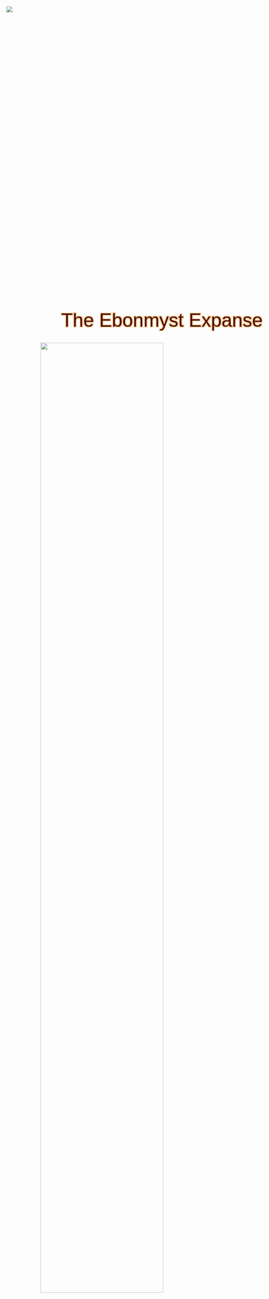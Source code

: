 
<!--
Style Begin
Do not create content beyond this comment
-->

<style>
/* Created by Apostol Apostolov. V.1.041 7th of March 2020.  */
/* For support, join Grit and Glory Discord at https://discord.gg/ZDtCmhm */
/* Please do not remove this message. It allows people who copy the template from your work get dev support. */
/* It also helps others find newer version of the template by comparing the version number with their own    */

/* Fonts */
@import url('https://fonts.googleapis.com/css?family=Eczar:800|Roboto+Condensed|Tauri|Teko:500|Changa+One|Gelasio|DM+Serif+Text:400i&display=swap');
/* Loads fonts from Google Web Fonts. Add additional @import if you license web fonts from elsewhere (such as from Monotype) */

/* Proper Printing */
@media print {
  .phb {
    height: 279.4mm;
    width: 215.9mm;
  }
}

/* Background */
/* Sets two backgrounds. First image is the image margin column on each page, the second is the Pathfinder signature parchment. You can change the image margin depending on the content of your book but I suggest that you use the Imgur image I am using and just change the picture in the upper frame. I had to redesign the whole image margin and just using one from a Paizo PDF will not fit the whole length. On odd pages the parchment is horizontall flipped to emphasize odd and even pages. */
.phb {
  background-image: url('https://www.gmbinder.com/images/2B04yOU.png'), url('https://www.gmbinder.com/images/Nrkf77U.jpg');
  background-size: 97px, 822px;
  background-repeat: no-repeat;
}

.phb:nth-child(odd) {
  background-image: url('https://www.gmbinder.com/images/8hcD3pd.png'), url('https://www.gmbinder.com/images/EABESdy.png');
  background-size: 97px, 820px;
  background-repeat: no-repeat;
  background-position: right, center;
}

/* Cover */
.cover-title {
  font-family: 'Eczar', sans-serif !important;
  color: #4E0707;
  border-color: #EFCD98;
  border 10px;
  text-shadow: 1px 1px 0 #EFCD98, -1px 1px 0 #EFCD98, 1px -1px 0 #EFCD98, -1px -1px 0 #EFCD98, 0px 1px 0 #EFCD98, 0px -1px 0 #EFCD98, -1px 0px 0 #EFCD98, 1px 0px 0 #EFCD98, 2px 2px 0 #EFCD98, -2px 2px 0 #EFCD98, 2px -2px 0 #EFCD98, -2px -2px 0 #EFCD98, 0px 2px 0 #EFCD98, 0px -2px 0 #EFCD98, -2px 0px 0 #EFCD98, 2px 0px 0 #EFCD98, 1px 2px 0 #EFCD98, -1px 2px 0 #EFCD98, 1px -2px 0 #EFCD98, -1px -2px 0 #EFCD98, 2px 1px 0 #EFCD98, -2px 1px 0 #EFCD98, 2px -1px 0 #EFCD98, -2px -1px 0 #EFCD98;
  font-size: 7em;
  text-align: center;
  width: 820px;
}

.phb#p1 {
  background-image: url('https://www.gmbinder.com/images/Nrkf77U.jpg');
  background-size: 822px;
}

/* Fix for image-less covers */

/* Page Numbers */
.phb:after {
  background-image: url('https://www.gmbinder.com/images/O3hOuX8.png?1') !important;
  background-size: 100px;
  background-repeat: no-repeat;
  z-index: -1;
  margin-bottom: 5px;
  margin-left: -25px;
}

/* Styles the box used by page number */
.phb:nth-child(odd):after {
  transform: rotate(180deg);
  margin-bottom: 21px;
  margin-left: 25px;
}

.pageNumber.auto {
  font-family: 'Tauri', sans-serif;
  color: #58180D;
  font-size: 2em;
  border-color: #EFCD98;
  border 10px;
  text-shadow: 1px 1px 0 #EFCD98, -1px 1px 0 #EFCD98, 1px -1px 0 #EFCD98, -1px -1px 0 #EFCD98, 0px 1px 0 #EFCD98, 0px -1px 0 #EFCD98, -1px 0px 0 #EFCD98, 1px 0px 0 #EFCD98, 2px 2px 0 #EFCD98, -2px 2px 0 #EFCD98, 2px -2px 0 #EFCD98, -2px -2px 0 #EFCD98, 0px 2px 0 #EFCD98, 0px -2px 0 #EFCD98, -2px 0px 0 #EFCD98, 2px 0px 0 #EFCD98, 1px 2px 0 #EFCD98, -1px 2px 0 #EFCD98, 1px -2px 0 #EFCD98, -1px -2px 0 #EFCD98, 2px 1px 0 #EFCD98, -2px 1px 0 #EFCD98, 2px -1px 0 #EFCD98, -2px -1px 0 #EFCD98;
}

/* Styles the automatically generated page number */
.phb#p1 {
  counter-reset: phb-page-numbers 0;
}

/* Allows you to start the page count from a value different than 1st page. Change 0 to the value you want to add to the page number on the 1st page */
.phb#p1 .pageNumber.auto {
  display: none
}

/* Hides the page number on the cover page. Remove "none" if you don't use a cover page */
.phb#p1:after {
  display: none
}

/* Hides the box used by the page number on the cover page. Remove "none" if you don't use a cover page */

/* Headers */
.phb h1,
.phb h2 {
  font-family: 'Eczar', sans-serif;
}

/* No Taroca, unless you license it yourself */
.phb h1 {
  text-align: center;
  font-size: 5em;
  margin-bottom: 30px;
}

.phb h2 {
  color: #02256E;
  font-size: 2.25em;
}

.phb h3,
.phb h4,
.phb h5 {
  font-family: 'Tauri', sans-serif;
}

.phb h3 {
  font-family: 'Teko', sans-serif;
  font-size: 2em;
  border-bottom: 0px
}

.phb h4 {
  color: #000000;
  border-bottom: 1px solid #000000;
  margin-bottom: 0px;
  text-transform: uppercase;
}

.phb h5 {
  text-transform: uppercase;
}

.phb h6 {
  background-color: #002664;
  color: #EDE3C8;
  border-bottom: 1px solid #002664;
  margin-bottom: 5px;
  padding-left: 8px;
  padding-top: 5px;
  padding-bottom: 3px;
  font-size: 1.25em;
  font-family: 'Tauri', sans-serif;
  text-transform: uppercase;
  border-radius: 12px 12px 0px 0px;
}

/* Content */
.phb,
.phb p,
.phb p+p,
.phb ul,
.phb ol {
  font-family: 'Gelasio', sans-serif;
  text-align: justify;
  text-justify: inter-character;
  line-height: 1.4;
}

.phb hr+section blockquote {
  background: white;
}

.flavor {
  font-family: 'DM Serif Text', serif !important;
  text-align: justify;
  text-justify: inter-character;
  font-size: 1.25em;
  line-height: 1.4;
  padding-bottom: 8px;
  padding-left: 10px;
  padding-right: 10px;
}

.subtitle {
  font-size: 1.4em;
  color: #5E0000 !important;
  background-color: transparent !important;
  margin-top: -30px;
  margin-bottom: px !important;
  margin-right: 10px !important;
  margin-left: 10px !important;
  background-image: url('https://www.gmbinder.com/images/5uPOPvf.png');
  background-position: bottom;
  background-repeat: no-repeat;
  padding-bottom: 35px;
  background-size: 800px;
}

/* Tables */
.phb table {
  background-color: #F5EFE0;
  margin-bottom: 0px;
}

.phb table th {
  background-color: #5E0000;
  color: white;
  padding-top: 4px;
}

.phb table tbody tr:nth-child(odd) {
  background-color: #EDE3C8
}

.phb table tbody,
.phb table th {
  font-family: 'Roboto Condensed', sans-serif;
}

.tablefooter {
  background-color: #E6D8B0 !important;
}

/* Actions */
.label {
  font-family: 'Tauri', sans-serif;
  float: right;
  text-align: right;
  inline-block;
  font-size: .4cm;
  color: black;
  margin-bottom: -3px;
  text-transform: uppercase;
  border: 0px;
}

/* Keywords */
.taglist {
  height: 22px;
}

.tag {
  font-family: 'Roboto Condensed', sans-serif;
  border-color: #DAC68A;
  border: 1px solid #DAC68A;
  border-left: 2px solid #DAC68A;
  border-right: 2px solid #DAC68A;
  border-radius: 2px;
  background-color: #58180D;
  color: white;
  text-align: center;
  margin-top: 2px;
  margin-right: 2px;
  min-width: 30px;
  float: left;
  margin-bottom: -5px;
  padding-left: 3px;
  padding-right: 3px;
  text-transform: uppercase;
}

/*Keyword for Rarities */
.uncommon {
  background-color: #98513D !important;
}

.rare {
  background-color: #002664 !important;
}

.unique {
  background-color: #54166E !important;
}

/* Keyword for Creatures */
.align {
  background-color: #576293 !important;
}

.size {
  background-color: #3B7B59 !important;
}

/* Compact Rules */
.rule,
.rule p,
.rule p+p {
  font-family: 'Roboto Condensed', sans-serif;
  line-height: 1.4;
}

.rule p,
.rule p+p {
  text-indent: 1.5em;
  line-height: 1.4;
  font-size: 100%;
}

p .oneaction {
  margin-top: -0px;
  margin-bottom: -0px;
  width: 14px;
  margin-right: -1px;
  margin-left: -1px;
}

p .twoaction {
  margin-top: -0px;
  margin-bottom: -0px;
  height: 22px;
  width: 24px;
  margin-right: -1px;
  margin-left: -1px;
}

p .threeaction {
  margin-top: 0px;
  margin-bottom: -0px;
  height: 28px;
  width: 32px;
  margin-right: -1px;
  margin-left: -1px;
}

h5 .oneaction,
h4 .oneaction {
  margin-top: -10px;
  margin-bottom: -6px;
  width: 16px;
  margin-right: -1px;
  margin-left: -1px;
}

h5 .twoaction,
h4 .twoaction {
  margin-top: -10px;
  margin-bottom: -6px;
  height: 26px;
  width: 28px;
  margin-right: -1px;
  margin-left: -1px;
}

h5 .threeaction,
h4 .threeaction {
  margin-top: -10px;
  margin-bottom: -6px;
  height: 34px;
  width: 38px;
  margin-right: -1px;
  margin-left: -1px;
}

.rule .oneaction {
  width: 14px;
  margin-top: -6px;
  margin-bottom: -6px;
  margin-right: -1px;
  margin-left: -1px;
}

.rule .twoaction {
  height: 22px;
  width: 24px;
  margin-top: -6px;
  margin-bottom: -6px;
  margin-right: -1px;
  margin-left: -1px;
}

.rule .threeaction {
  height: 28px;
  width: 32px;
  margin-top: -7px;
  margin-bottom: -6px;
  margin-right: -1px;
  margin-left: -1px;
}

.result {
  font-family: 'Roboto Condensed', sans-serif;
  padding-left: 1.5em;
  text-indent: -1.5em;
}

.ability {
  font-family: 'Roboto Condensed', sans-serif;
  padding-left: 1.5em;
  text-indent: -1.5em;
}

.abilityname {
  font-weight: bold;
}

.r4:before {
  content: "Critical Success ";
  font-weight: bold;
}

.r3:before {
  content: "Success ";
  font-weight: bold;
}

.r2:before {
  content: "Failure ";
  font-weight: bold;
}

.r1:before {
  content: "Critical Failure ";
  font-weight: bold;
}

/* Boxed Containers */
.box {
  border-bottom: 1px solid #000000;
  hyphens: manual;
  hyphens: auto;
  word-break: break-word;
}

/* Normal boxes just put a separator line at the bottom */
.reqbox {
  border-bottom: 1px solid #000000;
  padding-left: 1.5em;
  text-indent: -1.5em;
  hyphens: manual;
  overflow-wrap: break-word;
  overflow: hidden;
}

/* Boxes for requirements and prerequisites require the Pathfinder signature identation */
.tab {
  text-indent: 1.5em;
}

/* Labels for Feats and Actions */
.prereq:before {
  content: "Prerequisites ";
  font-weight: bold;
}

.req:before {
  content: "Requirements ";
  font-weight: bold;
}

.name {
  font-style: italic;
}

.name:before {
  content: "Name ";
  font-weight: bold;
  font-style: normal;
}

.name:after {
  content: "; ";
}

.hands:before {
  content: "Hands ";
  font-weight: bold;
}

.hands:after {
  content: "; ";
}

/*Labels for Spells */
.traditions:before {
  content: "Traditions ";
  font-weight: bold;
}

.cast:before {
  content: "Cast ";
  font-weight: bold;
}

.range {
  float: left;
  margin-right: 20px;
}

.range:before {
  content: "Range ";
  font-weight: bold;
}

.range:after {
  content: ";";
}

.targets:before {
  content: "Targets ";
  font-weight: bold;
}

.area:before {
  content: "Area ";
  font-weight: bold;
}

.savingthrow:before {
  content: "Saving Throw ";
  font-weight: bold;
}

.trigger:before {
  content: "Trigger ";
  font-weight: bold;
}

.trigger:after {
  content: "; ";
}

.duration:before {
  content: "Duration ";
  font-weight: bold;
}

.heightened:before {
  content: "Heightened ";
  font-weight: bold;
}

.heightenedp1:before {
  content: "Heightened (+1) ";
  font-weight: bold;
}

.heightenedp2:before {
  content: "Heightened (+2) ";
  font-weight: bold;
}

.heightenedp3:before {
  content: "Heightened (+3) ";
  font-weight: bold;
}

.heightenedp4:before {
  content: "Heightened (+4) ";
  font-weight: bold;
}

.heightened1:before {
  content: "Heightened (1st) ";
  font-weight: bold;
}

.heightened2:before {
  content: "Heightened (2nd) ";
  font-weight: bold;
}

.heightened3:before {
  content: "Heightened (3rd) ";
  font-weight: bold;
}

.heightened4:before {
  content: "Heightened (4th) ";
  font-weight: bold;
}

.heightened5:before {
  content: "Heightened (5th) ";
  font-weight: bold;
}

.heightened6:before {
  content: "Heightened (6th) ";
  font-weight: bold;
}

.heightened7:before {
  content: "Heightened (7th) ";
  font-weight: bold;
}

.heightened8:before {
  content: "Heightened (8th) ";
  font-weight: bold;
}

.heightened9:before {
  content: "Heightened (9th) ";
  font-weight: bold;
}

.heightened10:before {
  content: "Heightened (10th) ";
  font-weight: bold;
}

/*Labels for Spells */
.perception:before {
  content: "Perception ";
  font-weight: bold;
}

.languages:before {
  content: "Languages ";
  font-weight: bold;
}

.skills:before {
  content: "Skills ";
  font-weight: bold;
}

.str {
  float: left;
  margin-right: 19px;
}

.str:before {
  content: "Str ";
  font-weight: bold;
}

.str:after {
  content: "; ";
}

.dex {
  float: left;
  margin-right: 19px;
}

.dex:before {
  content: "Dex ";
  font-weight: bold;
}

.dex:after {
  content: "; ";
}

.con {
  float: left;
  margin-right: 19px;
}

.con:before {
  content: "Con ";
  font-weight: bold;
}

.con:after {
  content: "; ";
}

.int {
  float: left;
  margin-right: 19px;
}

.int:before {
  content: "Int ";
  font-weight: bold;
}

.int:after {
  content: "; ";
}

.wis {
  float: left;
  margin-right: 19px;
}

.wis:before {
  content: "Wis ";
  font-weight: bold;
}

.wis:after {
  content: "; ";
}

.cha:before {
  content: "Cha ";
  font-weight: bold;
}

.ac {
  float: left;
  margin-right: 19px;
}

.ac:before {
  content: "AC ";
  font-weight: bold;
}

.ac:after {
  content: "; ";
}

.fort {
  float: left;
  margin-right: 19px;
}

.fort:before {
  content: "Fort ";
  font-weight: bold;
}

.fort:after {
  content: "; ";
}

.ref {
  float: left;
  margin-right: 19px;
}

.ref:before {
  content: "Ref ";
  font-weight: bold;
}

.ref:after {
  content: "; ";
}

.will:before {
  content: "Will ";
  font-weight: bold;
}

.hp:before {
  content: "HP ";
  font-weight: bold;
}

.hp:after {
  content: "; ";
}

.bt:before {
  content: "BT ";
  font-weight: bold;
}

.bt:after {
  content: "; ";
}

.hardness:before {
  content: "Hardness ";
  font-weight: bold;
}

.hardness:after {
  content: "; ";
}

.immunities:before {
  content: "Immunities ";
  font-weight: bold;
}

.immunities:after {
  content: "; ";
}

.weaknesses:before {
  content: "Weaknesses ";
  font-weight: bold;
}

.weaknesses:after {
  content: "; ";
}

.resistances:before {
  content: "Resistances ";
  font-weight: bold;
}

.speed {
  clear: left;
}

.speed:before {
  content: "Speed ";
  font-weight: bold;
}

.melee:before {
  content: "Melee ";
  font-weight: bold;
}

.melee:after {
  content: ", ";
}

.ranged:before {
  content: "Ranged ";
  font-weight: bold;
}

.ranged:after {
  content: ", ";
}

.damage {
  word-break: break-all;
}

.damage:before {
  content: "Damage ";
  font-weight: bold;
}

.innatespells {
  font-weight: bold;
}

.innatespells:after {
  content: " Innate Spells ";
  font-weight: bold;
}

.preparedspells {
  font-weight: bold;
}

.preparedspells:after {
  content: " Prepared Spells ";
  font-weight: bold;
}

.dc:before {
  content: "DC ";
}

.dc:after {
  content: ", ";
}

.spellattack:before {
  content: "attack ";
}

.spellattack:after {
  content: "; ";
}

.sp1,
.sp2,
.sp3,
.sp4,
.sp5,
.sp6,
.sp7,
.sp8,
.sp9,
.sp10,
.can1,
.can2,
.can3,
.can4,
.can5,
.can6,
.can7,
.can8,
.can9,
.can10 {
  font-style: italic;
}

.sp1:before {
  content: " 1st ";
  font-weight: bold;
  font-style: normal;
}

.sp2:before {
  content: " 2nd ";
  font-weight: bold;
  font-style: normal;
}

.sp3:before {
  content: " 3rd ";
  font-weight: bold;
  font-style: normal;
}

.sp4:before {
  content: " 4th ";
  font-weight: bold;
  font-style: normal;
}

.sp5:before {
  content: " 5th ";
  font-weight: bold;
  font-style: normal;
}

.sp6:before {
  content: " 6th ";
  font-weight: bold;
  font-style: normal;
}

.sp7:before {
  content: " 7th ";
  font-weight: bold;
  font-style: normal;
}

.sp8:before {
  content: " 8th ";
  font-weight: bold;
  font-style: normal;
}

.sp9:before {
  content: " 9th ";
  font-weight: bold;
  font-style: normal;
}

.sp10:before {
  content: " 10th ";
  font-weight: bold;
  font-style: normal;
}

.can1:before {
  content: " Cantrips (1st) ";
  font-weight: bold;
  font-style: normal;
}

.can2:before {
  content: " Cantrips (2nd) ";
  font-weight: bold;
  font-style: normal;
}

.can3:before {
  content: " Cantrips (3rd) ";
  font-weight: bold;
  font-style: normal;
}

.can4:before {
  content: " Cantrips (4th) ";
  font-weight: bold;
  font-style: normal;
}

.can5:before {
  content: " Cantrips (5th) ";
  font-weight: bold;
  font-style: normal;
}

.can6:before {
  content: " Cantrips (6th) ";
  font-weight: bold;
  font-style: normal;
}

.can7:before {
  content: " Cantrips (7th) ";
  font-weight: bold;
  font-style: normal;
}

.can8:before {
  content: " Cantrips (8th) ";
  font-weight: bold;
  font-style: normal;
}

.can9:before {
  content: " Cantrips (9th) ";
  font-weight: bold;
  font-style: normal;
}

.can10:before {
  content: " Cantrips (10th) ";
  font-weight: bold;
  font-style: normal;
}

/* Labels for Hazards */
.stealth:before {
  content: "Stealth ";
  font-weight: bold;
}

.description:before {
  content: "Description ";
  font-weight: bold;
}

.disable:before {
  content: "Disable ";
  font-weight: bold;
}

.routine:before {
  content: "Routine ";
  font-weight: bold;
}

.reset:before {
  content: "Reset ";
  font-weight: bold;
}

/* Labels for Items */
.price:before {
  content: "Price ";
  font-weight: bold;
}

.usage:before {
  content: "Usage ";
  font-weight: bold;
}

.usage:after {
  content: "; ";
}

.bulk:before {
  content: "Bulk ";
  font-weight: bold;
}

.bulk:after {
  content: "; ";
}

.type {
  font-style: italic;
}

.type:before {
  content: "Type ";
  font-weight: bold;
  font-style: normal;
}

.level:before {
  content: "Level ";
  font-weight: bold;
}

.activate:before {
  content: "Activate ";
  font-weight: bold;
}

.activate:after {
  content: "; ";
}

.effect:before {
  content: "Effect ";
  font-weight: bold;
}

.onset:before {
  content: "Onset ";
  font-weight: bold;
}

.maxduration:before {
  content: "Maximum Duration ";
  font-weight: bold;
}

.stage1:before {
  content: "Stage 1 ";
  font-weight: bold;
}

.stage2:before {
  content: "Stage 2 ";
  font-weight: bold;
}

.stage3:before {
  content: "Stage 3 ";
  font-weight: bold;
}

.stage4:before {
  content: "Stage 4 ";
  font-weight: bold;
}

.stage5:before {
  content: "Stage 5 ";
  font-weight: bold;
}

.stage6:before {
  content: "Stage 6 ";
  font-weight: bold;
}

.craftrequirements:before {
  content: "Craft Requirements ";
  font-weight: bold;
}

.savingthrow:after,
.onset:after,
.maxduration:after,
.stage1:after,
.stage2:after,
.stage3:after,
.stage4:after,
.stage5:after,
.stage6:after,
.level:after,
.type:after {
  content: "; ";
}

.quantity:before {
  content: "Quantity ";
  font-weight: bold;
}

.quantity:after {
  content: "; ";
}

.ammunition:before {
  content: "Ammunition ";
  font-weight: bold;
}

.special:before {
  content: "Special ";
  font-weight: bold;
}

.sageadvice:before {
  content: "Developer Feedback ";
  font-weight: bold;
}

.damage:before {
  content: "Damage ";
  font-weight: bold;
}

.damage:after {
  content: "; ";
}

.thrown:before {
  content: "thrown ";
  font-weight: bold;
}

.criticalspecialization:before {
  content: "Critical Specialization ";
  font-weight: bold;
}

/* Sidebar */
.smallsidebar {
  background-image: url("https://pf2.easytool.es/sheets/boxBorder2.png");
  background-size: 350px;
  background-repeat: no-repeat;
  margin-left: -1em;
  margin-right: -3em;
  padding-left: 2.6em;
  padding-right: 3em;
  padding-top: 2.5em;
  display: inline-block;
  padding-bottom: 40px;
}

.smallsidebar h5 {
  text-align: center;
  padding-bottom: 10px;
  text-transform: uppercase;
}

.smallsidebar p,
.smallsidebar p+p {
  background-color: #DBD1BC;
  font-family: 'Roboto Condensed', sans-serif;
  margin-left: -10px;
  padding-left: 13px;
  margin-right: -8px;
  padding-right: 12px;
  width: 309px;
  margin-top: -11px;
}

/* Dual Sidebar */
.dualsidebar {
  background-image: url("https://www.gmbinder.com/images/M2t21DV.png"), url("https://www.gmbinder.com/images/sVseLe2.png");
  background-position: -10% 100%, top left;
  background-size: 705px, 705px;
  background-repeat: no-repeat;
  margin-left: 0.7em;
  padding-left: 1.75em;
  padding-right: 3.5em;
  padding-top: 3.2em;
  padding-bottom: 40px;
  margin-right: -35px;
}

.phb:nth-child(odd) .dualsidebar {
  margin-left: -25px !important;
  margin-right: 0px;
  padding-left: 3.5em;
  padding-right: 2em;
}

/* This code moves tables 35px right on odd pages, avoiding the table overlapping the page's image margin */
.dualsidebar h5 {
  text-align: center;
  background-color: #C4B8A0;
  margin-left: px;
  margin-right: px;
  padding-bottom: 8px;
  margin-top: 5px;
  margin-bottom: -2px;
}

.dualsidebar p,
.dualsidebar p+p {
  background-color: #C4B8A0;
  font-family: 'Roboto Condensed', sans-serif;
  margin-left: -17px;
  padding-left: 13px;
  margin-right: -15px;
  padding-right: 12px;
}

/* Red Sidebar */
.redsidebar {
  border-image-slice: 35 41 37 41 fill;
  border-image-width: 60px 60px 60px 60px;
  border-image-outset: 0px 0px 0px 0px;
  border-image-repeat: stretch stretch;
  border-image-source: url("https://www.gmbinder.com/images/Gl8LTE9.png");
  border-top: 32px solid;
  border-bottom: 32 solid;
  margin-left: -3em;
  margin-right: -3em;
  padding-left: 2.6em;
  padding-right: 3em;
  padding-top: 1.5em;
  padding-bottom: 40px;
}

.redsidebar h2 {
  font-family: 'Eczar', sans-serif;
  text-align: center;
  color: #CFBF80;
  background-color: #5E0000;
  margin-left: -px;
  margin-right: -8px;
  padding-bottom: 8px;
  margin-top: -5px;
  margin-bottom: -2px;
  font-size: 1.5em;
}

.redsidebar h3 {
  font-family: 'Eczar', sans-serif;
  text-align: center;
  color: WHITE;
  background-color: #5E0000;
  margin-left: -px;
  margin-right: -8px;
  padding-bottom: 8px;
  margin-top: -5px;
  margin-bottom: -2px;
  font-size: 2em;
}

.redsidebar h3 span {
  text-align: left;
}

.redsidebar img {
  height: 450px;
  margin-top: -30px;
  align: right;
  display: block;
  margin-left: auto;
  margin-right: auto;
}

.redsidebar h5 {
  text-align: left;
  color: white;
  background-color: #5E0000;
  margin-left: -px;
  margin-right: -8px;
  padding-bottom: 8px;
  margin-top: 7px;
  margin-bottom: -2px;
}

.redsidebar p,
.redsidebar p+p,
.redsidebar .flavor,
.dualredsidebar .flavor {
  background-color: #5E0000;
  color: white;
  font-family: 'Roboto Condensed', sans-serif;
  margin-left: -13px;
  padding-left: 13px;
  margin-right: -8px;
  padding-right: -12px;
}

.redseparatorfull {
  background-image: url("https://www.gmbinder.com/images/gRfVwlG.png");
  background-size: 390px;
  height: 35px;
  margin-right: -20px;
  margin-left: -14px;
  margin-top: -6px;
}

.redseparatorsmall {
  background-image: url("https://www.gmbinder.com/images/LlbSin0.png");
  background-size: 375px;
  background-position: top center;
  height: 4px;
  margin-bottom: 5px;
  margin-top: -5px;
  margin-right: -20px;
  margin-left: -14px;
}

.redsidebar .toc {
  background-image: url("https://www.gmbinder.com/images/Lw65fTb.png"), url("https://www.gmbinder.com/images/kCLyCck.png");
  background-position: bottom right, top;
  background-size: 392px, 392px;
  background-repeat: no-repeat;
}

/* Dual Red Sidebar */
.dualredsidebar {
  background-image: url("https://www.gmbinder.com/images/JwtgIpO.png"), url("https://www.gmbinder.com/images/SXJd6Hg.png");
  background-position: bottom left, top left;
  background-size: 705px, 705px;
  background-repeat: no-repeat;
  margin-left: 0.7em;
  margin-right: -3em;
  padding-left: 2.6em;
  padding-right: 3em;
  padding-top: 3.2em;
  padding-bottom: 30px;
}

.dualredsidebar h5 {
  text-align: center;
  color: white;
  background-color: #5E0000;
  margin-left: px;
  margin-right: px;
  padding-bottom: 8px;
  margin-top: 5px;
  margin-bottom: -2px;
}

.dualredsidebar p,
.dualredsidebar p+p {
  background-color: #5E0000;
  color: white;
  font-family: 'Roboto Condensed', sans-serif;
  margin-left: -9px;
  padding-left: 0px;
  margin-right: -6px;
  padding-right: 12px;
}

.phb:nth-child(odd) .dualredsidebar {
  margin-left: -25px !important;
  margin-right: -21px;
  padding-left: 45px;
}

/* This code moves tables 35px right on odd pages, avoiding the table overlapping the page's image margin */
.dualredsidebar .flavor,
.dualredsidebar h5 {
  margin-left: -15px !important;
  margin-right: 15px !important;
}

/* Wide Page Sidebar */
.widepage {
  display: grid;
  grid-template-columns: 530px 250px;
}

/* Creates a grid with two columns with variable width. The sidebar column is on the right. */
.phb:nth-child(odd) .widepage {
  margin-left: -30px;
}

/* Moves the wide page grid to the right on odd pages */
.widepageright {
  display: grid;
  grid-template-columns: 250px 530px;
}

/* Creates a grid with two columns with variable width. The sidebar column is on the left. */
.phb:nth-child(odd) .widepageright {
  margin-left: -30px;
}

/* Moves the wide page grid to the right on odd pages */
.widebar {}

.thinbar {
  color: #5E0004;
  font-size: 0.9em;
  margin-top: 0px;
  margin-left: 10px;
  padding-left: 10px;
  margin-right: 65px;
  border-left: 1px solid #5E0004;
}

.widebarright {
  margin-left: -50px;
  margin-right: 60px;
}

.thinbarright {
  color: #5E0004;
  font-size: 0.9em;
  margin-top: 0px;
  margin-right: 10px;
  padding-right: 10px;
  margin-right: 65px;
  border-right: 1px solid #5E0004;
}

.thinbar h3,
.thinbarright h3 {
  font-size: 2em;
  font-weight: normal;
}

/* Sidebars use a smaller heading 3, so bold weight needs to be removed */
.thinbar p,
.thinbar p+p,
.thinbar ul,
.thinbar ol {
  font-family: 'Roboto Condensed', sans-serif;
}

/* table of contents */
.toc {
  padding-left: 40px;
  padding-right: 45px;
  margin-left: -37px;
}

.toc a {
  color: #F2EFEA !important;
  /*toc specifically wants black text. This resets the headers*/
}

.toc li span:nth-child(2) {
  /*Allow dot leaders to fill remaining space but not overlap*/
  width: auto;
  overflow: hidden;
  white-space: nowrap;
  display: block;
  font-family: 'Roboto Condensed', sans-serif;
}

.toc li span:nth-child(2):after {
  font-family: 'Roboto Condensed', sans-serif;
  font-size: 0.317cm;
  font-weight: normal;
  color: #F2EFEA;
  content: " ........................................" "........................................." ".........................................";
}

.toc li span:first-child {
  /*Remove any header styles from page numbers*/
  float: right;
  font-family: 'Roboto Condensed', sans-serif;
  font-size: 0.317cm;
  font-weight: normal;
  color: #F2EFEA;
  margin-left: 1px;
  /*Leaves a small space between page numbers and dot leaders*/
}

/*Special cases for headings*/
.toc li h3 span:nth-child(2):after {
  content: " ";
  /*Remove dot leaders on h3*/
}

.toc li h3 {
  margin-bottom: 4px !important;
  /*Special spacing for h3*/
  margin-top: 10px !important;
  line-height: initial !important;
  /*For some reason Multi-line h3 line spacing changed*/
}

.toc li h3 span:first-child {
  line-height: 1.8em !important;
  /*Line page numbers up with Multi-line h3 better*/
}

.toc ul ul {
  margin-left: 10px !important;
  font-size: 0.375cm;
  /*Original lists intented too much*/
}

.toc>ul>li {
  margin-bottom: initial !important;
  /*margin for list items needs to be removed or 0*/
}

/* Fixes */
.phb:after {
  content: "";
}

/*  Removes Wizards of the Coast disclaimer. I should probably add OGL disclaimer. */
.phb {
  padding-bottom: 0.5cm;
}

/* Minimizes the bottom padding of pages so that less content spills across columns */
.dualsidebarfix {
  margin-left: -65px;
  margin-right: 75px;
  margin-top: -40px;
  padding-bottom: 40px;
}

/* Dual Sidebars needs repositioning of two column content */
.phb#p1 {
  padding-left: 0px;
  padding-right: 0px;
}

/* Remove this if you do not use a cover */
.phb:nth-child(even) {
  padding-left: 75px;
  padding-right: 1.5cm
}

.phb:nth-child(odd) {
  padding-left: 55px;
  padding-right: 75px;
}

/* Paizo Compatibility Fixes */
/* .pathfinderlogo { display:none; } */
/* .secondedition { display:none; } */
.bookcover {
  display: none;
}

/* .phb#p1, .phb, .phb:nth-child(odd) {background-image: none; background-color:#EFECE7;} */
/* .phb:after { display:none; } */
/* The following lines remove the Page Margin Bauble completely */
.p.hb {
  background-image: url('https://www.gmbinder.com/images/sPk1xm4.png'), url('https://www.gmbinder.com/images/EABESdy.png');
}

.p.hb:nth-child(odd) {
  background-image: url('https://www.gmbinder.com/images/4PiRxoX.png'), url('https://www.gmbinder.com/images/EABESdy.png');
}

/* The following lines put a non-Paizo Dragon in the Page Margin Bauble */
.phb {
  background-image: url('https://www.gmbinder.com/images/REmFBe1.png'), url('https://www.gmbinder.com/images/EABESdy.png');
}

.phb:nth-child(odd) {
  background-image: url('https://www.gmbinder.com/images/IQwl0gO.png'), url('https://www.gmbinder.com/images/EABESdy.png');
}

/* .amiri { opacity: 0.0; } */
</style>

<!-- Document Start -->

<img src='https://www.gmbinder.com/images/xKmAQtK.jpg' class='cover-image'>

<div class='cover-title' style='margin-top:780px;font-size:50px '>The Ebonmyst Expanse</div>

<img src='https://www.gmbinder.com/images/NUdbnd3.png' class='pathfinderlogo cover-image' style="width:80%;margin-left:90px;margin-top:30px">

<img src='https://www.gmbinder.com/images/4wBBdP2.png' class='covertitle cover-image' style="width:35%;margin-left:520px;margin-top:970px">

<img src='https://www.gmbinder.com/images/7JHDdb0.png' class='secondedition cover-image' style="width:35%;margin-left:532px;margin-top:0px">

<div class='secondedition cover-header' style="font-family: 'Eczar', sans-serif; margin-top:-32px; margin-left:-240px; color:#5E0000; border:0px; font-size: 1.1em; text-shadow: 0px 0px 0px; text-align:right; ">SECOND EDITION</div>

\pagebreakNum

<div style="text-align:center; margin-top:50px;">

## The Ebonmyst Expanse: Player Handout

</div>

Welcome to the world of The Ebonmyst Expanse, a homebrewed adventure for Pathfinder 2e. This document will supply you with the necessary knowledge needed to create your new character within this world.

### Copyrighted Content

Most artwork and visual layout elements in this template are copyrighted by Paizo Inc. and are used for demonstration purposes only. If you plan to distribute homebrew material using this template you must remove all elements that are copyrighted: page border, parchment background and the sidebar backgrounds. However, you may use this template to share homebrew with your players, as is.

**Cover:** *"Pathfinder Roleplaying Game"* by David Alvarez is licensed under **CC BY-NC 4.0**.

### Fonts Used

Paizo uses multiple commercial fonts for their signature **Corebook** layout. I have been able to find fitting equivalents available for non-commercial use via Google Web Fonts.

The only exception is the font **Taroca** used in Pathfinder Corebook for book name and chapter and section titles. This font has unique design and is without alternative. It can be licensed from [Monotype](https://www.myfonts.com/fonts/bluevinyl/taroca/) as Web Font. It costs $28.00 and allows you 10,000 page views per month, more than enough if you do not share the GMBinder link but instead use it only to print PDFs. To implement it, add the @import code in the template style, then change all references to *Eczar* font with *Taroca Regular*.

### Get Support

This book was created and maintained by VulgarBear. You can find me on **The Tabletop Room** discord.

<center><img src="https://www.gmbinder.com/images/4aNOoiD.png" style="width:180px;"></center><br>

The book is produced with the use of [GMBinder](https://gmbinder) but version management is held on [Gitlab](https://gitlab.com/VulgarBear/the-ebonmyst-expanse-handout), if you have an issue with the book.

\columnbreak

<div class="redsidebar toc">

## TABLE OF CONTENTS

- ### [<span></span><span>The World</span>](#p3)
  - [<span>4</span><span>Section One</span>](#p4)
  - [<span>5</span><span>Section Two</span>](#p5)
  - [<span>6</span><span>Section Three</span>](#p6)


<div style="height:280px;"></div>

</div>

\pagebreakNum

# The World

<div class="wide flavor subtitle"> Dive into the world of The Ebonmyst Expanse. General knowledge about the world and it's places that will assist in crafting your character. Information showcased here would be general or easily found knowledge. </div>

<div class='wide widepage'>

<div class="widebar">

## Ebonmyst Expanse

The world of Ebonmyst Expanse has slowly been being corrupted.
</div>

<div class="thinbar rule">

### Your Sidebar

You can fit all kind of content in the sidebar, such as rule clarifications, optional rules, starting proficiencies for classes, tidbits of lore and anything else.

</div></div>

\pagebreakNum
